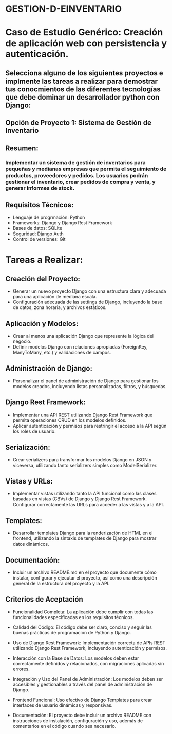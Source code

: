 # GESTION-D-EINVENTARIO

# Caso de Estudio Genérico: Creación de aplicación web con persistencia y autenticación.
## Selecciona alguno de los siguientes proyectos e implmente las tareas a realizar para demostrar tus conocmientos de las diferentes tecnologías que debe dominar un desarrollador python con Django:

## Opción de Proyecto 1: Sistema de Gestión de Inventario
## Resumen:
### Implementar un sistema de gestión de inventarios para pequeñas y medianas empresas que permita el seguimiento de productos, proveedores y pedidos. Los usuarios podrán gestionar el inventario, crear pedidos de compra y venta, y generar informes de stock.

## Requisitos Técnicos:
- Lenguaje de progrmación: Python
- Frameworks: Django y Django Rest Framework
- Bases de datos: SQLite
- Seguridad: Django Auth
- Control de versiones: Git

# Tareas a Realizar:

## Creación del Proyecto:
- Generar un nuevo proyecto Django con una estructura clara y adecuada para una aplicación de mediana escala.
- Configuración adecuada de las settings de Django, incluyendo la base de datos, zona horaria, y archivos estáticos.

## Aplicación y Modelos:
- Crear al menos una aplicación Django que represente la lógica del negocio.
- Definir modelos Django con relaciones apropiadas (ForeignKey, ManyToMany, etc.) y validaciones de campos.

## Administración de Django:
- Personalizar el panel de administración de Django para gestionar los modelos creados, incluyendo listas personalizadas, filtros, y búsquedas.

## Django Rest Framework:
- Implementar una API REST utilizando Django Rest Framework que permita operaciones CRUD en los modelos definidos.
- Aplicar autenticación y permisos para restringir el acceso a la API según los roles de usuario.

## Serialización:
- Crear serializers para transformar los modelos Django en JSON y viceversa, utilizando tanto serializers simples como ModelSerializer.

## Vistas y URLs:
- Implementar vistas utilizando tanto la API funcional como las clases basadas en vistas (CBVs) de Django y Django Rest Framework.
Configurar correctamente las URLs para acceder a las vistas y a la API.

## Templates:
- Desarrollar templates Django para la renderización de HTML en el frontend, utilizando la sintaxis de templates de Django para mostrar datos dinámicos.

## Documentación:
- Incluir un archivo README.md en el proyecto que documente cómo instalar, configurar y ejecutar el proyecto, así como una descripción general de la estructura del proyecto y la API.

## Criterios de Aceptación
- Funcionalidad Completa: La aplicación debe cumplir con todas las funcionalidades especificadas en los requisitos técnicos.

- Calidad del Código: El código debe ser claro, conciso y seguir las buenas prácticas de programación de Python y Django.

- Uso de Django Rest Framework: Implementación correcta de APIs REST utilizando Django Rest Framework, incluyendo autenticación y permisos.

- Interacción con la Base de Datos: Los modelos deben estar correctamente definidos y relacionados, con migraciones aplicadas sin errores.

- Integración y Uso del Panel de Administración: Los modelos deben ser accesibles y gestionables a través del panel de administración de Django.

- Frontend Funcional: Uso efectivo de Django Templates para crear interfaces de usuario dinámicas y responsivas.

- Documentación: El proyecto debe incluir un archivo README con instrucciones de instalación, configuración y uso, además de comentarios en el código cuando sea necesario.
